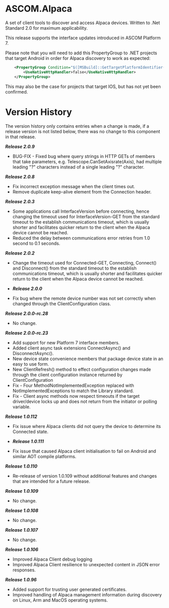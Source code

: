 # ASCOM.Alpaca

A set of client tools to discover and access Alpaca devices. Written to .Net Standard 2.0 for maximum applicability.

This release supports the interface updates introduced in ASCOM Platform 7.

Please note that you will need to add this PropertyGroup to .NET projects that target Android in order for Alpaca discovery to work as expected:
```xml
    <PropertyGroup Condition="$([MSBuild]::GetTargetPlatformIdentifier('$(TargetFramework)')) == 'android'">
        <UseNativeHttpHandler>false</UseNativeHttpHandler>
    </PropertyGroup>
```

This may also be the case for projects that target IOS, but has not yet been confirmed.

# Version History
The version history only contains entries when a change is made, if a release version is not listed below, there was no change to this component in that release.

***Release 2.0.9***
* BUG-FIX - Fixed bug where query strings in HTTP GETs of members that take parameters, e.g. Telescope.CanSetAxisrate(Axis), had multiple leading "?" characters 
instead of a single leading "?" character.

***Release 2.0.8***
* Fix incorrect exception message when the client times out.
* Remove duplicate keep-alive element from the Connection header.

***Release 2.0.3***
* Some applications call InterfaceVersion before connecting, hence changing the timeout used for InterfaceVersion-GET from the standard timeout to the establish communications timeout, which is 
usually shorter and facilitates quicker return to the client when the Alpaca device cannot be reached.
* Reduced the delay between communications error retries from 1.0 second to 0.1 seconds.

***Release 2.0.2***
* Change the timeout used for Connected-GET, Connecting, Connect() and Disconnect() from the standard timeout to the establish communications timeout, which is 
usually shorter and facilitates quicker return to the client when the Alpaca device cannot be reached.

* ***Release 2.0.0***
* Fix bug where the remote device number was not set correctly when changed through the ClientConfiguration class.

***Release 2.0.0-rc.28***
* No change.

***Release 2.0.0-rc.23***
* Add support for new Platform 7 interface members.
* Added client async task extensions ConnectAsync() and DisconnectAsync().
* New device state convenience members that package device state in an easy to use form.
* New ClientRefresh() method to effect configuration changes made through the client configuration instance returned by ClientConfiguration
* Fix - Four MethodNotImplementedException replaced with NotImplementedExceptions to match the Library standard.
* Fix - Client async methods now respect timeouts if the target driver/device locks up and does not return from the initiator or polling variable.

***Release 1.0.112***
* Fix issue where Alpaca clients did not query the device to determine its Connected state.

* ***Release 1.0.111***
* Fix issue that caused Alpaca client initialisation to fail on Android and similar AOT compile platforms.

***Release 1.0.110***
* Re-release of version 1.0.109 without additional features and changes that are intended for a future release.

***Release 1.0.109***
* No change.

***Release 1.0.108***
* No change.

***Release 1.0.107***
* No change.

***Release 1.0.106***
* Improved Alpaca Client debug logging
* Improved Alpaca Client resilience to unexpected content in JSON error responses.

***Release 1.0.96***
* Added support for trusting user generated certificates.
* Improved handling of Alpaca management information during discovery on Linux, Arm and MacOS operating systems.